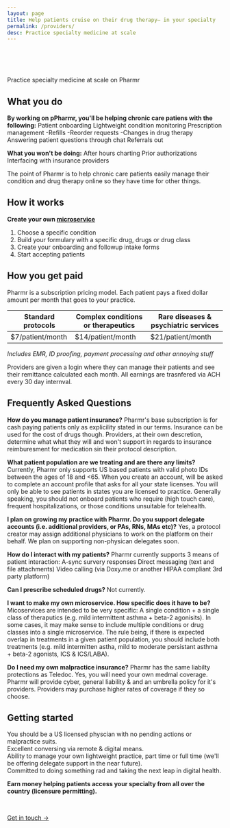 ```yaml
---
layout: page
title: Help patients cruise on their drug therapy– in your specialty
permalink: /providers/
desc: Practice specialty medicine at scale
---
```

<br>
<br>
<br>
<p class="largetype">Practice specialty medicine at scale on Pharmr</p>  

## What you do

**By working on pPharmr, you'll be helping chronic care patiens with the following:**
Patient onboarding
Lightweight condition monitoring
Prescription management
  -Refills
  -Reorder requests
  -Changes in drug therapy 
Answering patient questions through chat
Referrals out 

**What you won't be doing:**
After hours charting
Prior authorizations
Interfacing with insurance providers

The point of Pharmr is to help chronic care patients easily manage their condition and drug therapy online so they have time for other things.

## How it works  

**Create your own [microservice](https://cranky-johnson-407f0c.netlify.app/cgrpmigraine.html)**  

1. Choose a specific condition  
2. Build your formulary with a specific drug, drugs or drug class  
3. Create your onboarding and followup intake forms  
4. Start accepting patients  

## How you get paid

Pharmr is a subscription pricing model. Each patient pays a fixed dollar amount per month that goes to your practice.

| Standard protocols | Complex conditions or therapeutics | Rare diseases & psychiatric services |
|--------------------|------------------------------------|--------------------------------------|
| $7/patient/month   | $14/patient/month                  | $21/patient/month                    |

*Includes EMR, ID proofing, payment processing and other annoying stuff*  

Providers are given a login where they can manage their patients and see their remittance calculated each month. All earnings are trasnfered via ACH every 30 day internval. 

## Frequently Asked Questions

**How do you manage patient insurance?**
Pharmr's base subscription is for cash paying patients only as explicility stated in our terms. Insurance can be used for the cost of drugs though. Providers, at their own descretion, determine what what they will and won't support in regards to insurance reimburesment for medication sin their protocol description.  

**What patient population are we treating and are there any limits?**
Currently, Pharmr only supports US based patients with valid photo IDs between the ages of 18 and <65. When you create an account, will be asked to complete an account profile that asks for all your state licenses. You will only be able to see patients in states you are licensed to practice. Generally speaking, you should not onboard patients who require (high touch care), frequent hospitalizations, or those conditions unsuitable for telehealth. 

**I plan on growing my practice with Pharmr. Do you support delegate accounts (i.e. additional providers, or PAs, RNs, MAs etc)?**
Yes, a protocol creator may assign additional physicians to work on the platform on their behalf. We plan on supporting non-physican delegates soon.

**How do I interact with my patients?**
Pharmr currently supports 3 means of patient interaction:
  A-sync survery responses
  Direct messaging (text and file attachments)
  Video calling (via Doxy.me or another HIPAA compliant 3rd party platform) 
  
**Can I prescribe scheduled drugs?**
Not currently. 

**I want to make my own microservice. How specific does it have to be?**
Micoservices are intended to be very specific: A single condition + a single class of theraputics (e.g. mild intermittent asthma + beta-2 agonisits). In some cases, it may make sense to include multiple conditions or drug classes into a single microservice. The rule being, if there is expected overlap in treatments in a given patient population, you should include both treatments (e.g. mild intermitten astha, mild to moderate persistant asthma + beta-2 agonists, ICS & ICS/LABA).

**Do I need my own malpractice insurance?**
Pharmr has the same liabilty protections as Teledoc. Yes, you will need your own medmal coverage. Pharmr will provide cyber, general liability & and an umbrella policy for it's providers. Providers may purchase higher rates of coverage if they so choose. 

## Getting started  

You should be a US licensed physcian with no pending actions or malpractice suits.  
Excellent conversing via remote & digital means.  
Ability to manage your own lightweight practice, part time or full time (we'll be offering delegate support in the near future).  
Committed to doing something rad and taking the next leap in digital health.  

**Earn money helping patients access your specialty from all over the country (licensure permitting).**  

<br>
<p class="largetype">
  <a href="{{ '/getting-started.html' | relative_url }}">Get in touch →</a>
</p>
